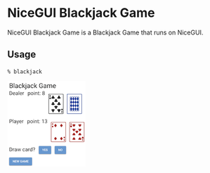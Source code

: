 # NiceGUI Blackjack Game

NiceGUI Blackjack Game is a Blackjack Game that runs on NiceGUI.

## Usage

```
% blackjack
```

![](https://raw.githubusercontent.com/SaitoTsutomu/nicegui-blackjack/master/images/main.png)
